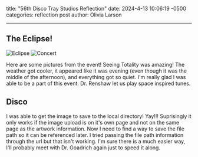 title:  "56th Disco Tray Studios Reflection"
date:   2024-4-13 10:06:19 -0500
categories: reflection post
author: Olivia Larson

---
## The Eclipse! 
![Eclipse]({{site.baseurl}}/assets/images/eclipse.png)
![Concert]({{site.baseurl}}/assets/images/concert.png)

Here are some pictures from the event! Seeing Totality was amazing! The weather got cooler, it appeared like it was evening (even though it was the middle of the afternoon), and everything got so quiet. I'm really glad I was able to be a part of this event. Dr. Renshaw let us play space inspired tunes. 

## Disco 
I was able to get the image to save to the local directory! Yay!!! Suprisingly it only works if the image upload is on it's own page and not on the same page as the artwork information. Now I need to find a way to save the file path so it can be referenced later. I tried passing the file path information through the url but that isn't working. I'm sure there is a much easier way, I'll probably meet with Dr. Goadrich again just to speed it along.